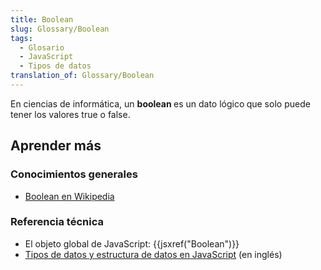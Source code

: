 ```yaml
---
title: Boolean
slug: Glossary/Boolean
tags:
  - Glosario
  - JavaScript
  - Tipos de datos
translation_of: Glossary/Boolean
---
```

<p>En ciencias de informática, un <strong>boolean </strong>es un dato lógico<strong> </strong>que solo puede tener los valores true o false.</p>

<h2 id="Aprender_más">Aprender más</h2>

<h3 id="Conocimientos_generales">Conocimientos generales</h3>

<ul>
 <li><a href="http://es.wikipedia.org/wiki/Tipo_de_dato_l%C3%B3gico">Boolean en Wikipedia</a></li>
</ul>

<h3 id="Referencia_técnica">Referencia técnica</h3>

<ul>
 <li>El objeto global de JavaScript: {{jsxref("Boolean")}}</li>
 <li><a href="https://developer.mozilla.org/en-US/docs/Web/JavaScript/Data_structures">Tipos de datos y estructura de datos en JavaScript</a> (en inglés)</li>
</ul>
